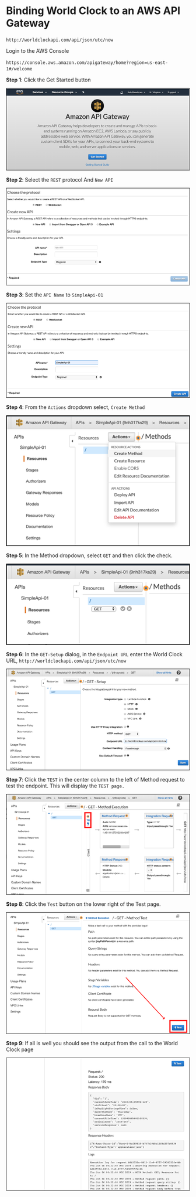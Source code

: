 # Binding World Clock to an AWS API Gateway

`http://worldclockapi.com/api/json/utc/now`

Login to the AWS Console

`https://console.aws.amazon.com/apigateway/home?region=us-east-1#/welcome`


**Step 1**: Click the Get Started button

![](images/aws-01.png)

**Step 2**: Select the `REST` protocol And `New API`

![](images/aws-02.png)



**Step 3**: Set the `API Name` to `SimpleApi-01`

![](images/aws-03.png)

**Step 4**: From the `Actions` dropdown select, `Create Method`

![](images/aws-04.png)

**Step 5**: In the Method dropdown, select `GET` and then click the check.

![](images/aws-05.png)

**Step 6**: In the `GET-Setup` dialog, in the `Endpoint URL` enter the World Clock URL, `http://worldclockapi.com/api/json/utc/now`

![](images/aws-06.png)

**Step 7**: Click the `TEST` in the center column to the left of Method request to test the endpoint. This will display
the `TEST page.`

![](images/aws-07.png)

**Step 8**: Click the `Test` button on the lower right of the Test page.

![](images/aws-08.png)

**Step 9**: If all is well you should see the output from the call to the World Clock page

![](images/aws-09.png)

